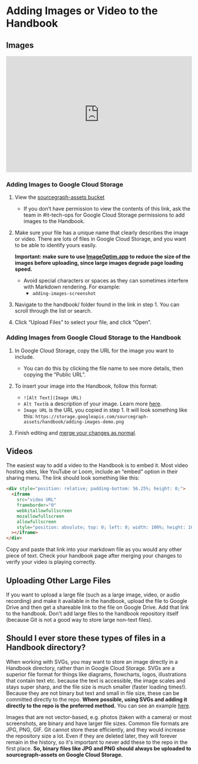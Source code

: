 # Adding Images or Video to the Handbook

## Images

<div style="position: relative; padding-bottom: 62.5%; height: 0;"><iframe src="https://www.loom.com/embed/2e7b28bef98840098bfb2659ce1cadac" frameborder="0" webkitallowfullscreen mozallowfullscreen allowfullscreen style="position: absolute; top: 0; left: 0; width: 100%; height: 100%;"></iframe></div>

### Adding Images to Google Cloud Storage

1. View the [sourcegraph-assets bucket](https://console.cloud.google.com/storage/browser/sourcegraph-assets/?project=sourcegraph-de&folder=true&organizationId=true_)
   - If you don’t have permission to view the contents of this link, ask the team in #it-tech-ops for Google Cloud Storage permissions to add images to the Handbook.
2. Make sure your file has a unique name that clearly describes the image or video. There are lots of files in Google Cloud Storage, and you want to be able to identify yours easily.

   **Important: make sure to use [ImageOptim.app](https://imageoptim.com/mac) to reduce the size of the images before uploading, since large images degrade page loading speed.**

   - Avoid special characters or spaces as they can sometimes interfere with Markdown rendering. For example:
     - `adding-images-screenshot`

3. Navigate to the handbook/ folder found in the link in step 1. You can scroll through the list or search.
4. Click “Upload Files” to select your file, and click “Open”.

### Adding Images from Google Cloud Storage to the Handbook

1. In Google Cloud Storage, copy the URL for the image you want to include.

   - You can do this by clicking the file name to see more details, then copying the “Public URL”.

2. To insert your image into the Handbook, follow this format:
   - `![Alt Text](Image URL)`
   - `Alt Text`is a description of your image. Learn more [here](https://moz.com/learn/seo/alt-text).
   - `Image URL` is the URL you copied in step 1. It will look something like this: `https://storage.googleapis.com/sourcegraph-assets/handbook/adding-images-demo.png`
3. Finish editing and [merge your changes as normal](edit-a-single-file.md).

## Videos

The easiest way to add a video to the Handbook is to embed it. Most video hosting sites, like YouTube or Loom, include an “embed” option in their sharing menu. The link should look something like this:

```html
<div style="position: relative; padding-bottom: 56.25%; height: 0;">
  <iframe
    src="video URL"
    frameborder="0"
    webkitallowfullscreen
    mozallowfullscreen
    allowfullscreen
    style="position: absolute; top: 0; left: 0; width: 100%; height: 100%;"
  ></iframe>
</div>
```

Copy and paste that link into your markdown file as you would any other piece of text. Check your handbook page after merging your changes to verify your video is playing correctly.

## Uploading Other Large Files

If you want to upload a large file (such as a large image, video, or audio recording) and make it available in the handbook, upload the file to Google Drive and then get a shareable link to the file on Google Drive. Add that link to the handbook. Don't add large files to the handbook repository itself (because Git is not a good way to store large non-text files).

## Should I ever store these types of files in a Handbook directory?

When working with SVGs, you may want to store an image directly in a Handbook directory, rather than in Google Cloud Storage. SVGs are a superior file format for things like diagrams, flowcharts, logos, illustrations that contain text etc. because the text is accessible, the image scales and stays super sharp, and the file size is much smaller (faster loading times!). Because they are not binary but text and small in file size, these can be committed directly to the repo. **Where possible, using SVGs and adding it directly to the repo is the preferred method.** You can see an example [here](https://github.com/sourcegraph/handbook/tree/381c0b0d29fdef62028d7a2fa495a3870ac3efce/content/marketing/brand/brand_guidelines/color).

Images that are not vector-based, e.g. photos (taken with a camera) or most screenshots, are binary and have larger file sizes. Common file formats are JPG, PNG, GIF. Git cannot store these efficiently, and they would increase the repository size a lot. Even if they are deleted later, they will forever remain in the history, so it's important to never add these to the repo in the first place. **So, binary files like JPG and PNG should always be uploaded to sourcegraph-assets on Google Cloud Storage.**
